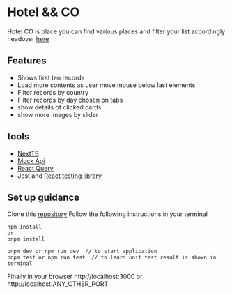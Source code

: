 # Hotel && CO
Hotel CO is place you can find various places and filter your list accordingly headover [here](https://hotel-next-vert.vercel.app/)

## Features
- Shows first ten records 
- Load more contents as user  move mouse below last elements
- Filter records by country
- Filter records by day chosen on tabs
- show details of clicked cards
- show more images by slider 

## tools
- [NextTS](https://nextjs.org/)
- [Mock Api](https://mockapi.io/)
- [React Query](https://tanstack.com/query/v4/docs/react/overview)
- Jest and [React testing library](https://testing-library.com/)

## Set up guidance

Clone this [repository](https://github.com/nahimanajz/hotel-next)
Follow the following instructions in your terminal 
```
npm install
or
pnpm install

pnpm dev or npm run dev  // to start application
pnpm test or npm run test  // to learn unit test result is shown in terminal 

```
Finally in your browser http://localhost:3000 or http://localhost:ANY_OTHER_PORT

 